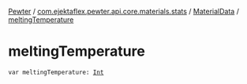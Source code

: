 [Pewter](../../index.md) / [com.ejektaflex.pewter.api.core.materials.stats](../index.md) / [MaterialData](index.md) / [meltingTemperature](./melting-temperature.md)

# meltingTemperature

`var meltingTemperature: `[`Int`](https://kotlinlang.org/api/latest/jvm/stdlib/kotlin/-int/index.html)